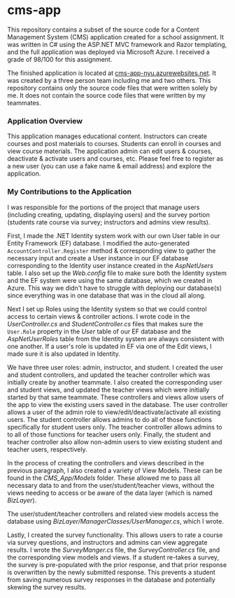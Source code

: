 # cms-app

This repository contains a subset of the source code for a Content Management System (CMS) application created for a school assignment. It was written in C# using the ASP.NET MVC framework and Razor templating, and the full application was deployed via Microsoft Azure. I received a grade of 98/100 for this assignment.

The finished application is located at [cms-app-nyu.azurewebsites.net](http://cms-app-nyu.azurewebsites.net/). It was created by a three person team including me and two others. This repository contains only the source code files that were written solely by me. It does not contain the source code files that were written by my teammates.

### Application Overview

This application manages educational content. Instructors can create courses and post materials to courses. Students can enroll in courses and view course materials. The application admin can edit users & courses, deactivate & activate users and courses, etc. Please feel free to register as a new user (you can use a fake name & email address) and explore the application.

### My Contributions to the Application

I was responsible for the portions of the project that manage users (including creating, updating, displaying users) and the survey portion (students rate course via survey; instructors and admins view results).

First, I made the .NET Identity system work with our own User table in our Entity Framework (EF) database. I modified the auto-generated `AccountController.Register` method & corresponding view to gather the necessary input and create a User instance in our EF database corresponding to the Identity user instance created in the *AspNetUsers* table. I also set up the *Web.config* file to make sure both the Identity system and the EF system were using the same database, which we created in Azure. This way we didn't have to struggle with deploying our database(s) since everything was in one database that was in the cloud all along.

Next I set up Roles using the Identity system so that we could control access to certain views & controller actions. I wrote code in the *UserController.cs* and *StudentController.cs* files that makes sure the `User.Role` property in the *User* table of our EF database and the *AspNetUserRoles* table from the Identity system are always consistent with one another. If a user's role is updated in EF via one of the Edit views, I made sure it is also updated in Identity.

We have three user roles: admin, instructor, and student. I created the user and student controllers, and updated the teacher controller which was initially create by another teammate. I also created the corresponding user and student views, and updated the teacher views which were initially started by that same teammate. These controllers and views allow users of the app to view the existing users saved in the database. The user controller allows a user of the admin role to view/edit/deactivate/activate all existing users. The student controller allows admins to do all of those functions specifically for student users only. The teacher controller allows admins to to all of those functions for teacher users only. Finally, the student and teacher controller also allow non-admin users to view existing student and teacher users, respectively.

In the process of creating the controllers and views described in the previous paragraph, I also created a variety of View Models. These can be found in the *CMS_App/Models* folder. These allowed me to pass all necessary data to and from the user/student/teacher views, without the views needing to access or be aware of the data layer (which is named *BizLayer*).

The user/student/teacher controllers and related view models access the database using *BizLayer/ManagerClasses/UserManager.cs*, which I wrote.

Lastly, I created the survey functionality. This allows users to rate a course via survey questions, and instructors and admins can view aggregate results. I wrote the *SurveyManger.cs* file, the *SurveyController.cs* file, and the corresponding view models and views. If a student re-takes a survey, the survey is pre-populated with the prior response, and that prior response is overwritten by the newly submitted response. This prevents a student from saving numerous survey responses in the database and potentially skewing the survey results.
